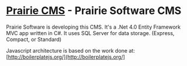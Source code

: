 [Prairie CMS](http://prairiesoft.co/) - Prairie Software CMS
=================================================================
Prairie Software is developing this CMS.  It's a .Net 4.0 Entity Framework MVC app written in C#.  It uses SQL Server for data storage.  (Express, Compact, or Standard)

Javascript architecture is based on the work done at: [http://boilerplatejs.org/](http://boilerplatejs.org/]
